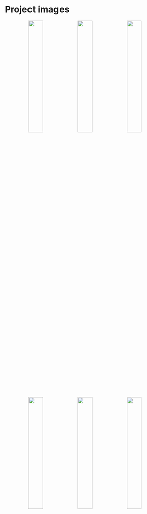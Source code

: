 # Project images

<p align="center">
  <img src="https://github.com/Trey-Gaines/MyCats/raw/main/Sim1.png" width="30%" />
  <img src="https://github.com/Trey-Gaines/MyCats/raw/main/Sim2.png" width="30%" />
  <img src="https://github.com/Trey-Gaines/MyCats/raw/main/Sim3.png" width="30%" />
</p>

<p align="center">
  <img src="https://github.com/Trey-Gaines/MyCats/raw/main/Sim4.png" width="30%" />
  <img src="https://github.com/Trey-Gaines/MyCats/blob/main/Sim5.png" width="30%" />
  <img src="https://github.com/Trey-Gaines/MyCats/blob/main/Sim6.png" width="30%" />
</p>
